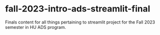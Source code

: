 # fall-2023-intro-ads-streamlit-final
Finals content for all things pertaining to streamlit project for the Fall 2023 semester in HU ADS program.
